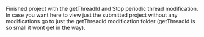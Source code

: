 Finished project with the getThreadId and Stop periodic thread modification.
In case you want here to view just the submitted project
without any modifications go to just the getThreadId modification folder
(getThreadId is so small it wont get in the way).
